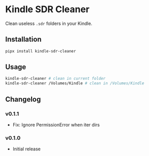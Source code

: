 # Kindle SDR Cleaner

Clean useless `.sdr` folders in your Kindle.

## Installation

```bash
pipx install kindle-sdr-cleaner
```

## Usage

```bash
kindle-sdr-cleaner # clean in current folder
kindle-sdr-cleaner /Volumes/Kindle # clean in /Volumes/Kindle
```

## Changelog

### v0.1.1

- Fix: Ignore PermissionError when iter dirs

### v0.1.0

- Initial release